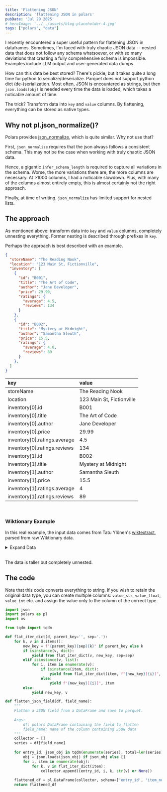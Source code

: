 ```yaml
---
title: 'Flattening JSON'
description: 'flattening JSON in polars'
pubDate: 'Jul 29 2025'
# heroImage: '../../assets/blog-placeholder-4.jpg'
tags: ["polars", "data"]
---
```


I recently encountered a super useful pattern for flattening JSON in dataframes. Sometimes, I'm faced with truly chaotic JSON data -- nested data that does not follow any schema whatsoever, or with so many deviations that creating a fully comprehensive schema is impossible. Examples include LLM output and user-generated data dumps.

How can this data be best stored? There's pickle, but it takes quite a long time for python to serialize/deserialize. Parquet does not support python dict (de-)serialization. Most often, JSON is encountered as strings, but then `json.loads(obj)` is needed every time the data is loaded, which takes a noticable amount of time. 

The trick? Transform data into `key` and `value` columns. By flattening, everything can be stored as native types.


## Why not pl.json_normalize()?

Polars provides [json_normalize](https://docs.pola.rs/api/python/stable/reference/api/polars.json_normalize.html), which is quite similar. Why not use that?

First, `json_normalize` requires that the json always follows a consistent schema. This may not be the case when working with truly chaotic JSON data.

Hence, a gigantic `infer_schema_length` is required to capture all variations in the schema. Worse, the more variations there are, the more columns are necessary. At >1000 columns, I had a noticable slowdown. Plus, with many of the columns almost entirely empty, this is almost certainly not the right approach.

Finally, at time of writing, `json_normalize` has limited support for nested lists.


## The approach

As mentioned above: transform data into `key` and `value` columns, completely unnesting everything. Former nesting is described through prefixes in `key`.

Perhaps the approach is best described with an example.

```json
{
  "storeName": "The Reading Nook",
  "location": "123 Main St, Fictionville",
  "inventory": [
    {
      "id": "B001",
      "title": "The Art of Code",
      "author": "Jane Developer",
      "price": 29.99,
      "ratings": {
        "average": 4.5,
        "reviews": 134
      }
    },
    {
      "id": "B002",
      "title": "Mystery at Midnight",
      "author": "Samantha Sleuth",
      "price": 15.5,
      "ratings": {
        "average": 4.0,
        "reviews": 89
      }
    },
  ]
}
```

| key                          | value                     |
|:-----------------------------|:--------------------------|
| storeName                    | The Reading Nook          |
| location                     | 123 Main St, Fictionville |
| inventory[0].id              | B001                      |
| inventory[0].title           | The Art of Code           |
| inventory[0].author          | Jane Developer            |
| inventory[0].price           | 29.99                     |
| inventory[0].ratings.average | 4.5                       |
| inventory[0].ratings.reviews | 134                       |
| inventory[1].id              | B002                      |
| inventory[1].title           | Mystery at Midnight       |
| inventory[1].author          | Samantha Sleuth           |
| inventory[1].price           | 15.5                      |
| inventory[1].ratings.average | 4                         |
| inventory[1].ratings.reviews | 89                        |
<br>

### Wiktionary Example

In this real example, the input data comes from Tatu Ylönen's [wiktextract](https://github.com/tatuylonen/wiktextract), parsed from raw Wiktionary data.

<details>
<summary>
Expand Data
</summary>

|   entry_id | templates|
|-----------:|:-------------------------------------------------------------------------------------------------------------------------------------------------------------------------------------------------------------------|
|          2 | [{"name": "der", "args": {"1": "en", "2": "ar", "3": "\u0623\u064e\u0628\u0652\u0647\u064e\u0644"}, "expansion": "Arabic \u0623\u064e\u0628\u0652\u0647\u064e\u0644 (\u0294abhal)"}] |
|          3 | [{"name": "der", "args": {"1": "en", "2": "fro", "3": "abaissance"}, "expansion": "Old French abaissance"}] |
|          5 | [{"name": "suffix", "args": {"1": "en", "2": "abeyance", "3": "y"}, "expansion": "abeyance + -y"}]  |
|          6 | [{"name": "af", "args": {"1": "en", "2": "averruncate", "3": "-or"}, "expansion": "averruncate + -or"}] |
|          7 | [{"name": "bor", "args": {"1": "en", "2": "LL.", "3": "aberuncare"}, "expansion": "Late Latin aberuncare"}, {"name": "bor", "args": {"1": "en", "2": "la", "3": "averruncare"}, "expansion": "Latin averruncare"}] |

After flattening:

|   entry_id |   template_number | template_name   | key       | value                   |
|-----------:|------------------:|:----------------|:----------|:------------------------|
|          2 |                 0 | der             | args.1    | en                      |
|          2 |                 0 | der             | args.2    | ar                      |
|          2 |                 0 | der             | args.3    | أَبْهَل                 |
|          2 |                 0 | der             | expansion | Arabic أَبْهَل (ʔabhal) |
|          3 |                 0 | der             | args.1    | en                      |
|          3 |                 0 | der             | args.2    | fro                     |
|          3 |                 0 | der             | args.3    | abaissance              |
|          3 |                 0 | der             | expansion | Old French abaissance   |
|          5 |                 0 | suffix          | args.1    | en                      |
|          5 |                 0 | suffix          | args.2    | abeyance                |
|          5 |                 0 | suffix          | args.3    | y                       |
|          5 |                 0 | suffix          | expansion | abeyance + -y           |
|          6 |                 0 | af              | args.1    | en                      |
|          6 |                 0 | af              | args.2    | averruncate             |
|          6 |                 0 | af              | args.3    | -or                     |
|          6 |                 0 | af              | expansion | averruncate + -or       |
|          7 |                 0 | bor             | args.1    | en                      |
|          7 |                 0 | bor             | args.2    | LL.                     |
|          7 |                 0 | bor             | args.3    | aberuncare              |
|          7 |                 0 | bor             | expansion | Late Latin aberuncare   |
|          7 |                 1 | bor             | args.1    | en                      |
|          7 |                 1 | bor             | args.2    | la                      |
|          7 |                 1 | bor             | args.3    | averruncare             |
|          7 |                 1 | bor             | expansion | Latin averruncare       |

</details>
<br>

The data is taller but completely unnested.

## The code

Note that this code converts everything to string. If you wish to retain the original data type, 
you can create multiple columns: `value_str`, `value_float`, `value_int` etc. and assign
the value only to the column of the correct type.

```python
import json
import polars as pl
import os

from tqdm import tqdm

def flat_iter_dict(d, parent_key='', sep='.'):
    for k, v in d.items():
        new_key = f"{parent_key}{sep}{k}" if parent_key else k
        if isinstance(v, dict):
            yield from flat_iter_dict(v, new_key, sep=sep)
        elif isinstance(v, list):
            for i, item in enumerate(v):
                if isinstance(item, dict):
                    yield from flat_iter_dict(item, f"{new_key}[{i}]", sep=sep)
                else:
                    yield f"{new_key}[{i}]", item
        else:
            yield new_key, v

def flatten_json_field(df, field_name):
    """
    Flatten a JSON field from a DataFrame and save to parquet.
    
    Args:
        df: polars DataFrame containing the field to flatten
        field_name: name of the column containing JSON data
    """
    collector = []
    series = df[field_name]
    
    for entry_id, json_obj in tqdm(enumerate(series), total=len(series), desc=f"Flattening {field_name}"):
        obj = json.loads(json_obj) if json_obj else []
        for i, item in enumerate(obj):
            for k, v in flat_iter_dict(item):
                collector.append((entry_id, i, k, str(v) or None))
    
    flattened_df = pl.DataFrame(collector, schema=['entry_id', 'item_number', 'key', 'value'], orient='row')
    return flattened_df
```